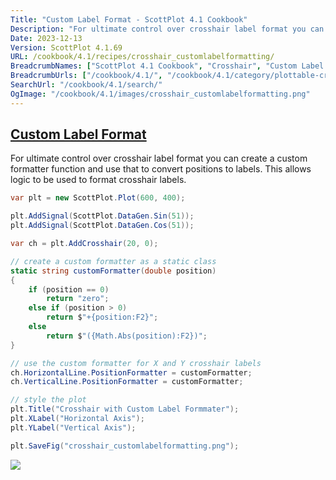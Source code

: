 ```yaml
---
Title: "Custom Label Format - ScottPlot 4.1 Cookbook"
Description: "For ultimate control over crosshair label format you can create a custom formatter function and use that to convert positions to labels. This allows logic to be used to format crosshair labels."
Date: 2023-12-13
Version: ScottPlot 4.1.69
URL: /cookbook/4.1/recipes/crosshair_customlabelformatting/
BreadcrumbNames: ["ScottPlot 4.1 Cookbook", "Crosshair", "Custom Label Format"]
BreadcrumbUrls: ["/cookbook/4.1/", "/cookbook/4.1/category/plottable-crosshair", "/cookbook/4.1/recipes/crosshair_customlabelformatting/"]
SearchUrl: "/cookbook/4.1/search/"
OgImage: "/cookbook/4.1/images/crosshair_customlabelformatting.png"
---
```


<h2><a id='custom-label-format' href='/cookbook/4.1/recipes/crosshair_customlabelformatting/'>Custom Label Format</a></h2>

For ultimate control over crosshair label format you can create a custom formatter function and use that to convert positions to labels. This allows logic to be used to format crosshair labels.

```cs
var plt = new ScottPlot.Plot(600, 400);

plt.AddSignal(ScottPlot.DataGen.Sin(51));
plt.AddSignal(ScottPlot.DataGen.Cos(51));

var ch = plt.AddCrosshair(20, 0);

// create a custom formatter as a static class
static string customFormatter(double position)
{
    if (position == 0)
        return "zero";
    else if (position > 0)
        return $"+{position:F2}";
    else
        return $"({Math.Abs(position):F2})";
}

// use the custom formatter for X and Y crosshair labels
ch.HorizontalLine.PositionFormatter = customFormatter;
ch.VerticalLine.PositionFormatter = customFormatter;

// style the plot
plt.Title("Crosshair with Custom Label Formmater");
plt.XLabel("Horizontal Axis");
plt.YLabel("Vertical Axis");

plt.SaveFig("crosshair_customlabelformatting.png");
```

<img src='../../images/crosshair_customlabelformatting.png' class='d-block mx-auto my-5' />


